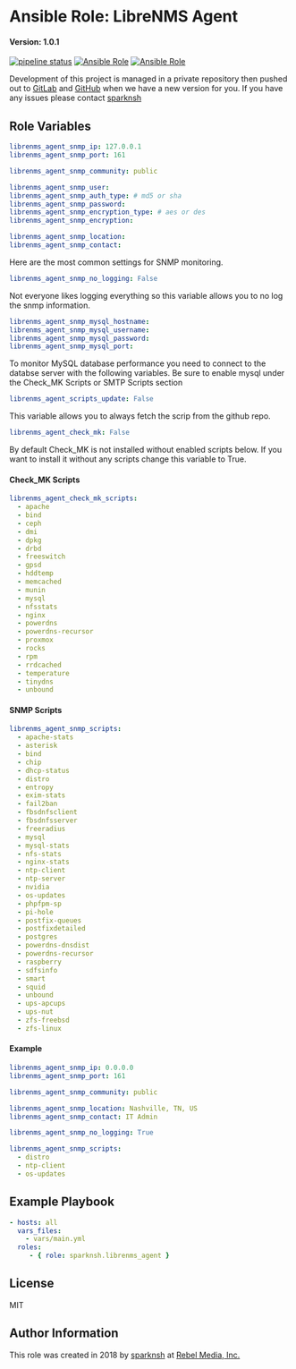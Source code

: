 # Ansible Role: LibreNMS Agent

#### Version: 1.0.1

[![pipeline status](https://gitlab.com/sparknsh/ansible-role-librenms-agent/badges/master/pipeline.svg)](https://gitlab.com/sparknsh/ansible-role-librenms-agent/commits/master)
[![Ansible Role](https://img.shields.io/ansible/role/30333.svg)](https://galaxy.ansible.com/sparknsh/librenms_agent)
[![Ansible Role](https://img.shields.io/ansible/role/d/30333.svg)](https://galaxy.ansible.com/sparknsh/librenms_agent)

Development of this project is managed in a private repository then pushed out to [GitLab](https://gitlab.com/sparknsh/ansible-role-librenms-agent) and [GitHub](https://github.com/sparknsh/ansible-role-librenms-agent) when we have a new version for you. If you have any issues please contact [sparknsh](https://www.sparknsh.com/contact?type=issue&name=ansible-role-librenms-agent)

## Role Variables

```yaml
librenms_agent_snmp_ip: 127.0.0.1
librenms_agent_snmp_port: 161

librenms_agent_snmp_community: public

librenms_agent_snmp_user:
librenms_agent_snmp_auth_type: # md5 or sha
librenms_agent_snmp_password:
librenms_agent_snmp_encryption_type: # aes or des
librenms_agent_snmp_encryption:

librenms_agent_snmp_location:
librenms_agent_snmp_contact:
```
Here are the most common settings for SNMP monitoring.

```yaml
librenms_agent_snmp_no_logging: False
```
Not everyone likes logging everything so this variable allows you to no log the snmp information.

```yaml
librenms_agent_snmp_mysql_hostname:
librenms_agent_snmp_mysql_username:
librenms_agent_snmp_mysql_password:
librenms_agent_snmp_mysql_port:
```
To monitor MySQL database performance you need to connect to the databse server with the following variables. Be sure to enable mysql under the Check_MK Scripts or SMTP Scripts section

```yaml
librenms_agent_scripts_update: False
```
This variable allows you to always fetch the scrip from the github repo.

```yaml
librenms_agent_check_mk: False
```
By default Check_MK is not installed without enabled scripts below. If you want to install it without any scripts change this variable to True.

#### Check_MK Scripts

```yaml
librenms_agent_check_mk_scripts:
  - apache
  - bind
  - ceph
  - dmi
  - dpkg
  - drbd
  - freeswitch
  - gpsd
  - hddtemp
  - memcached
  - munin
  - mysql
  - nfsstats
  - nginx
  - powerdns
  - powerdns-recursor
  - proxmox
  - rocks
  - rpm
  - rrdcached
  - temperature
  - tinydns
  - unbound
```

#### SNMP Scripts

```yaml
librenms_agent_snmp_scripts:
  - apache-stats
  - asterisk
  - bind
  - chip
  - dhcp-status
  - distro
  - entropy
  - exim-stats
  - fail2ban
  - fbsdnfsclient
  - fbsdnfsserver
  - freeradius
  - mysql
  - mysql-stats
  - nfs-stats
  - nginx-stats
  - ntp-client
  - ntp-server
  - nvidia
  - os-updates
  - phpfpm-sp
  - pi-hole
  - postfix-queues
  - postfixdetailed
  - postgres
  - powerdns-dnsdist
  - powerdns-recursor
  - raspberry
  - sdfsinfo
  - smart
  - squid
  - unbound
  - ups-apcups
  - ups-nut
  - zfs-freebsd
  - zfs-linux
```

#### Example

```yaml
librenms_agent_snmp_ip: 0.0.0.0
librenms_agent_snmp_port: 161

librenms_agent_snmp_community: public

librenms_agent_snmp_location: Nashville, TN, US
librenms_agent_snmp_contact: IT Admin

librenms_agent_snmp_no_logging: True

librenms_agent_snmp_scripts:
  - distro
  - ntp-client
  - os-updates
```

## Example Playbook

```yaml
- hosts: all
  vars_files:
    - vars/main.yml
  roles:
     - { role: sparknsh.librenms_agent }
```

## License

MIT

## Author Information

This role was created in 2018 by [sparknsh](https://www.sparknsh.com) at [Rebel Media, Inc.](https://www.rebelmedia.io/)
